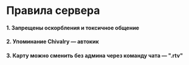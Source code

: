 # Правила сервера

#### 1. Запрещены оскорбления и токсичное общение
#### 2. Упоминание Chivalry — автокик
#### 3. Карту можно сменить без админа через команду чата — ".rtv"
